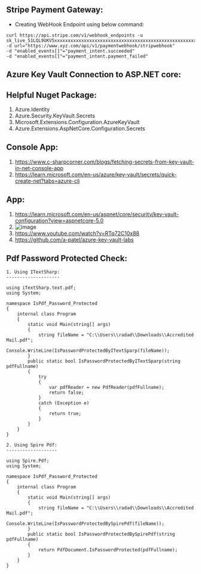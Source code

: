 ## Stripe Payment Gateway:
- Creating WebHook Endpoint using below command:
```
curl https://api.stripe.com/v1/webhook_endpoints -u sk_live_51LQL9UKV5xxxxxxxxxxxxxxxxxxxxxxxxxxxxxxxxxxxxxxxxxxxxxxxxxxxxxxxxT 
-d url="https://www.xyz.com/api/v1/paymentwebhook/stripwebhook" 
-d "enabled_events[]"="payment_intent.succeeded" 
-d "enabled_events[]"="payment_intent.payment_failed"

```

## Azure Key Vault Connection to ASP.NET core:
Helpful Nuget Package:
----------------------
1. Azure.Identity
2. Azure.Security.KeyVault.Secrets
3. Microsoft.Extensions.Configuration.AzureKeyVault
4. Azure.Extensions.AspNetCore.Configuration.Secrets

Console App: 
-----------
1. https://www.c-sharpcorner.com/blogs/fetching-secrets-from-key-vault-in-net-console-app
2. https://learn.microsoft.com/en-us/azure/key-vault/secrets/quick-create-net?tabs=azure-cli

App:
----
1. https://learn.microsoft.com/en-us/aspnet/core/security/key-vault-configuration?view=aspnetcore-5.0
2. ![image](https://user-images.githubusercontent.com/86957308/194701466-e18accfe-526c-4b9e-89b1-4bed481a661d.png)
3. https://www.youtube.com/watch?v=RTq72C10x88
4. https://github.com/a-patel/azure-key-vault-labs

## Pdf Password Protected Check:
```
1. Using ITextSharp:
--------------------

using iTextSharp.text.pdf;
using System;

namespace IsPdf_Password_Protected
{
    internal class Program
    {
        static void Main(string[] args)
        {
			string fileName = "C:\\Users\\radad\\Downloads\\Accredited Mail.pdf";
            Console.WriteLine(IsPasswordProtectedByITextSparp(fileName));
        }
        public static bool IsPasswordProtectedByITextSparp(string pdfFullname)
        {
            try
            {
                var pdfReader = new PdfReader(pdfFullname);
                return false;
            }
            catch (Exception e)
            {
                return true;
            }
        }
    }
}

2. Using Spire Pdf:
-------------------

using Spire.Pdf;
using System;

namespace IsPdf_Password_Protected
{
    internal class Program
    {
        static void Main(string[] args)
        {
			string fileName = "C:\\Users\\radad\\Downloads\\Accredited Mail.pdf";
            Console.WriteLine(IsPasswordProtectedBySpirePdf(fileName));
        }
        public static bool IsPasswordProtectedBySpirePdf(string pdfFullname)
        {
            return PdfDocument.IsPasswordProtected(pdfFullname);
        }
    }
}

```


